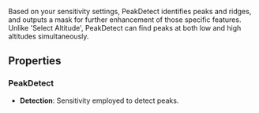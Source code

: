 Based on your sensitivity settings, PeakDetect identifies peaks and ridges, and outputs a mask for further enhancement of those specific features. Unlike 'Select Altitude', PeakDetect can find peaks at both low and high altitudes simultaneously. 

## Properties

### PeakDetect 

- **Detection**: Sensitivity employed to detect peaks.


